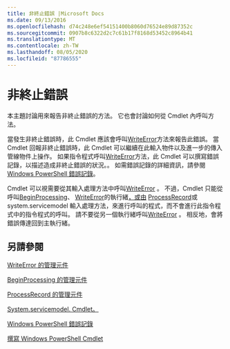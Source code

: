 ```yaml
---
title: 非終止錯誤 |Microsoft Docs
ms.date: 09/13/2016
ms.openlocfilehash: d74c248e6ef54151400b8060d76524e89d87352c
ms.sourcegitcommit: 0907b8c6322d2c7c61b17f8168d53452c8964b41
ms.translationtype: MT
ms.contentlocale: zh-TW
ms.lasthandoff: 08/05/2020
ms.locfileid: "87786555"
---
```

# <a name="non-terminating-errors"></a>非終止錯誤

本主題討論用來報告非終止錯誤的方法。 它也會討論如何從 Cmdlet 內呼叫方法。

當發生非終止錯誤時，此 Cmdlet 應該會呼叫[WriteError](/dotnet/api/System.Management.Automation.Cmdlet.WriteError)方法來報告此錯誤。 當 Cmdlet 回報非終止錯誤時，此 Cmdlet 可以繼續在此輸入物件以及進一步的傳入管線物件上操作。 如果指令程式呼叫[WriteError](/dotnet/api/System.Management.Automation.Cmdlet.WriteError)方法，此 Cmdlet 可以撰寫錯誤記錄，以描述造成非終止錯誤的狀況。。 如需錯誤記錄的詳細資訊，請參閱[Windows PowerShell 錯誤記錄](./windows-powershell-error-records.md)。

Cmdlet 可以視需要從其輸入處理方法中呼叫[WriteError](/dotnet/api/System.Management.Automation.Cmdlet.WriteError) 。 不過，Cmdlet 只能從呼叫[BeginProcessing](/dotnet/api/System.Management.Automation.Cmdlet.BeginProcessing)、 [WriteError](/dotnet/api/System.Management.Automation.Cmdlet.WriteError)的執行緒[，或由](/dotnet/api/System.Management.Automation.Cmdlet.EndProcessing) [ProcessRecord](/dotnet/api/System.Management.Automation.Cmdlet.ProcessRecord)或 system.servicemodel 輸入處理方法，來進行呼叫的程式，而不會進行此指令程式中的指令程式的呼叫。 請不要從另一個執行緒呼叫[WriteError](/dotnet/api/System.Management.Automation.Cmdlet.WriteError) 。 相反地，會將錯誤傳達回到主執行緒。

## <a name="see-also"></a>另請參閱

[WriteError 的管理元件](/dotnet/api/System.Management.Automation.Cmdlet.WriteError)

[BeginProcessing 的管理元件](/dotnet/api/System.Management.Automation.Cmdlet.BeginProcessing)

[ProcessRecord 的管理元件](/dotnet/api/System.Management.Automation.Cmdlet.ProcessRecord)

[System.servicemodel. Cmdlet。](/dotnet/api/System.Management.Automation.Cmdlet.EndProcessing)

[Windows PowerShell 錯誤記錄](./windows-powershell-error-records.md)

[撰寫 Windows PowerShell Cmdlet](./writing-a-windows-powershell-cmdlet.md)
